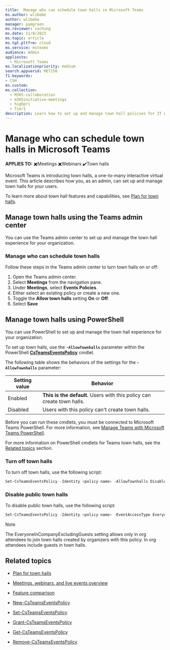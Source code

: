 ```yaml
---
title:  Manage who can schedule town halls in Microsoft Teams
ms.author: wlibebe
author: wlibebe
manager: pamgreen
ms.reviewer: sachung
ms.date: 11/8/2023
ms.topic: article
ms.tgt.pltfrm: cloud
ms.service: msteams
audience: Admin
appliesto: 
  - Microsoft Teams
ms.localizationpriority: medium
search.appverid: MET150
f1.keywords:
- CSH
ms.custom: 
ms.collection: 
  - M365-collaboration
  - m365initiative-meetings
  - highpri
  - Tier1
description: Learn how to set up and manage town hall policies for IT Admins in Microsoft Teams. Learn how to manage who can schedule town halls in your organization.
---
```


# Manage who can schedule town halls in Microsoft Teams

**APPLIES TO:** ✖️Meetings ✖️Webinars ✔️Town halls

Microsoft Teams is introducing town halls, a one-to-many interactive virtual event. This article describes how you, as an admin, can set up and manage town halls for your users.

To learn more about town hall features and capabilities, see [Plan for town halls](plan-town-halls.md).

## Manage town halls using the Teams admin center

You can use the Teams admin center to set up and manage the town hall experience for your organization.

### Manage who can schedule town halls

Follow these steps in the Teams admin center to turn town halls on or off:

1. Open the Teams admin center.
2. Select **Meetings** from the navigation pane.
3. Under **Meetings**, select **Events Policies**.
4. Either select an existing policy or create a new one.
5. Toggle the **Allow town halls** setting **On** or **Off**.
6. Select **Save**

## Manage town halls using PowerShell

You can use PowerShell to set up and manage the town hall experience for your organization.

To set up town halls, use the **`-AllowTownhalls`** parameter within the PowerShell [**CsTeamsEventsPolicy**](/powershell/module/teams/set-csteamseventspolicy) cmdlet.

The following table shows the behaviors of the settings for the **`-AllowTownhalls`** parameter:

|Setting value| Behavior|
|---------|---------------|
|Enabled| **This is the default.** Users with this policy can create town halls. |
|Disabled| Users with this policy can't create town halls.|

Before you can run these cmdlets, you must be connected to Microsoft Teams PowerShell. For more information, see [Manage Teams with Microsoft Teams PowerShell](/microsoftteams/teams-powershell-managing-teams).

For more information on PowerShell cmdlets for Teams town halls, see the [Related topics](#related-topics) section.

### Turn off town halls

To turn off town halls, use the following script:

```powershell
Set-CsTeamsEventsPolicy -Identity <policy name> -AllowTownhalls Disabled
```

### Disable public town halls

To disable public town halls, use the following script:

```powershell
Set-CsTeamsEventsPolicy -Identity <policy name> -EventAccessType EveryoneInCompanyExcludingGuests
```

> [!NOTE]
> The EveryoneInCompanyExcludingGuests setting allows only in org attendees to join town halls created by organizers with this policy. In org attendees include guests in town halls.

## Related topics

- [Plan for town halls](plan-town-halls.md)

- [Meetings, webinars, and live events overview](quick-start-meetings-live-events.md)

- [Feature comparison](meeting-webinar-town-hall-feature-comparison.md)

- [New-CsTeamsEventsPolicy](/powershell/module/teams/new-csteamseventspolicy)

- [Set-CsTeamsEventsPolicy](/powershell/module/teams/set-csteamseventspolicy)

- [Grant-CsTeamsEventsPolicy](/powershell/module/teams/grant-csteamseventspolicy)

- [Get-CsTeamsEventsPolicy](/powershell/module/teams/get-csteamseventspolicy)

- [Remove-CsTeamsEventsPolicy](/powershell/module/teams/remove-csteamseventspolicy)
